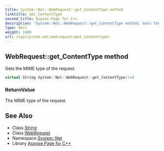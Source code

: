```yaml
---
title: System::Net::WebRequest::get_ContentType method
linktitle: get_ContentType
second_title: Aspose.Page for C++
description: 'System::Net::WebRequest::get_ContentType method. Gets the MIME type of the request in C++.'
type: docs
weight: 1400
url: /cpp/system.net/webrequest/get_contenttype/
---
```

## WebRequest::get_ContentType method


Gets the MIME type of the request.

```cpp
virtual String System::Net::WebRequest::get_ContentType()=0
```


### ReturnValue

The MIME type of the request.

## See Also

* Class [String](../../../system/string/)
* Class [WebRequest](../)
* Namespace [System::Net](../../)
* Library [Aspose.Page for C++](../../../)
